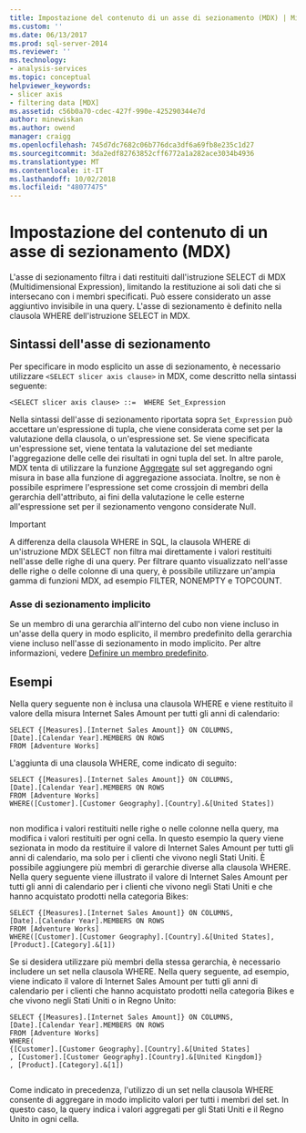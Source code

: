 ```yaml
---
title: Impostazione del contenuto di un asse di sezionamento (MDX) | Microsoft Docs
ms.custom: ''
ms.date: 06/13/2017
ms.prod: sql-server-2014
ms.reviewer: ''
ms.technology:
- analysis-services
ms.topic: conceptual
helpviewer_keywords:
- slicer axis
- filtering data [MDX]
ms.assetid: c56b0a70-cdec-427f-990e-425290344e7d
author: minewiskan
ms.author: owend
manager: craigg
ms.openlocfilehash: 745d7dc7682c06b776dca3df6a69fb8e235c1d27
ms.sourcegitcommit: 3da2edf82763852cff6772a1a282ace3034b4936
ms.translationtype: MT
ms.contentlocale: it-IT
ms.lasthandoff: 10/02/2018
ms.locfileid: "48077475"
---
```

# <a name="specifying-the-contents-of-a-slicer-axis-mdx"></a>Impostazione del contenuto di un asse di sezionamento (MDX)
  L'asse di sezionamento filtra i dati restituiti dall'istruzione SELECT di MDX (Multidimensional Expression), limitando la restituzione ai soli dati che si intersecano con i membri specificati. Può essere considerato un asse aggiuntivo invisibile in una query. L'asse di sezionamento è definito nella clausola WHERE dell'istruzione SELECT in MDX.  
  
## <a name="slicer-axis-syntax"></a>Sintassi dell'asse di sezionamento  
 Per specificare in modo esplicito un asse di sezionamento, è necessario utilizzare `<SELECT slicer axis clause>` in MDX, come descritto nella sintassi seguente:  
  
```  
<SELECT slicer axis clause> ::=  WHERE Set_Expression  
```  
  
 Nella sintassi dell'asse di sezionamento riportata sopra `Set_Expression` può accettare un'espressione di tupla, che viene considerata come set per la valutazione della clausola, o un'espressione set. Se viene specificata un'espressione set, viene tentata la valutazione del set mediante l'aggregazione delle celle dei risultati in ogni tupla del set. In altre parole, MDX tenta di utilizzare la funzione [Aggregate](/sql/mdx/aggregate-mdx) sul set aggregando ogni misura in base alla funzione di aggregazione associata. Inoltre, se non è possibile esprimere l'espressione set come crossjoin di membri della gerarchia dell'attributo, ai fini della valutazione le celle esterne all'espressione set per il sezionamento vengono considerate Null.  
  
> [!IMPORTANT]  
>  A differenza della clausola WHERE in SQL, la clausola WHERE di un'istruzione MDX SELECT non filtra mai direttamente i valori restituiti nell'asse delle righe di una query. Per filtrare quanto visualizzato nell'asse delle righe o delle colonne di una query, è possibile utilizzare un'ampia gamma di funzioni MDX, ad esempio FILTER, NONEMPTY e TOPCOUNT.  
  
### <a name="implicit-slicer-axis"></a>Asse di sezionamento implicito  
 Se un membro di una gerarchia all'interno del cubo non viene incluso in un'asse della query in modo esplicito, il membro predefinito della gerarchia viene incluso nell'asse di sezionamento in modo implicito. Per altre informazioni, vedere [Definire un membro predefinito](../attribute-properties-define-a-default-member.md).  
  
## <a name="examples"></a>Esempi  
 Nella query seguente non è inclusa una clausola WHERE e viene restituito il valore della misura Internet Sales Amount per tutti gli anni di calendario:  
  
```  
SELECT {[Measures].[Internet Sales Amount]} ON COLUMNS,  
[Date].[Calendar Year].MEMBERS ON ROWS  
FROM [Adventure Works]  
```  
  
 L'aggiunta di una clausola WHERE, come indicato di seguito:  
  
```  
SELECT {[Measures].[Internet Sales Amount]} ON COLUMNS,  
[Date].[Calendar Year].MEMBERS ON ROWS  
FROM [Adventure Works]  
WHERE([Customer].[Customer Geography].[Country].&[United States])  
  
```  
  
 non modifica i valori restituiti nelle righe o nelle colonne nella query, ma modifica i valori restituiti per ogni cella. In questo esempio la query viene sezionata in modo da restituire il valore di Internet Sales Amount per tutti gli anni di calendario, ma solo per i clienti che vivono negli Stati Uniti. È possibile aggiungere più membri di gerarchie diverse alla clausola WHERE. Nella query seguente viene illustrato il valore di Internet Sales Amount per tutti gli anni di calendario per i clienti che vivono negli Stati Uniti e che hanno acquistato prodotti nella categoria Bikes:  
  
```  
SELECT {[Measures].[Internet Sales Amount]} ON COLUMNS,  
[Date].[Calendar Year].MEMBERS ON ROWS  
FROM [Adventure Works]  
WHERE([Customer].[Customer Geography].[Country].&[United States], [Product].[Category].&[1])  
```  
  
 Se si desidera utilizzare più membri della stessa gerarchia, è necessario includere un set nella clausola WHERE. Nella query seguente, ad esempio, viene indicato il valore di Internet Sales Amount per tutti gli anni di calendario per i clienti che hanno acquistato prodotti nella categoria Bikes e che vivono negli Stati Uniti o in Regno Unito:  
  
```  
SELECT {[Measures].[Internet Sales Amount]} ON COLUMNS,  
[Date].[Calendar Year].MEMBERS ON ROWS  
FROM [Adventure Works]  
WHERE(  
{[Customer].[Customer Geography].[Country].&[United States]  
, [Customer].[Customer Geography].[Country].&[United Kingdom]}  
, [Product].[Category].&[1])  
  
```  
  
 Come indicato in precedenza, l'utilizzo di un set nella clausola WHERE consente di aggregare in modo implicito valori per tutti i membri del set. In questo caso, la query indica i valori aggregati per gli Stati Uniti e il Regno Unito in ogni cella.  
  
  
